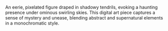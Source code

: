 An eerie, pixelated figure draped in shadowy tendrils, evoking a haunting presence under ominous swirling skies. This digital art piece captures a sense of mystery and unease, blending abstract and supernatural elements in a monochromatic style.
